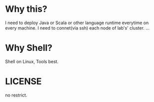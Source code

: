 # Why this?
I need to deploy Java or Scala or other language runtime everytime on every machine.
I need to connet(via ssh) each node of lab's' cluster.
...

# Why Shell?
Shell on Linux, Tools best.

# LICENSE
no restrict.
